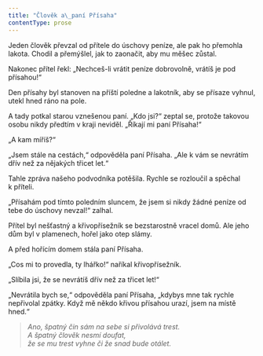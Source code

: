 ```yaml
---
title: "Člověk a\_paní Přísaha"
contentType: prose
---
```


Jeden člověk převzal od přítele do úschovy peníze, ale pak ho přemohla lakota. Chodil a přemýšlel, jak to zaonačit, aby mu měšec zůstal.

Nakonec přítel řekl: „Nechceš-li vrátit peníze dobrovolně, vrátíš je pod přísahou!“

Den přísahy byl stanoven na příští poledne a lakotník, aby se přísaze vyhnul, utekl hned ráno na pole.

A tady potkal starou vznešenou paní. „Kdo jsi?“ zeptal se, protože takovou osobu nikdy předtím v kraji neviděl. „Říkají mi paní Přísaha!“

„A kam míříš?“

„Jsem stále na cestách,“ odpověděla paní Přísaha. „Ale k vám se nevrátím dřív než za nějakých třicet let.“

Tahle zpráva našeho podvodníka potěšila. Rychle se rozloučil a spěchal k příteli.

„Přísahám pod tímto poledním sluncem, že jsem si nikdy žádné peníze od tebe do úschovy nevzal!“ zalhal.

Přítel byl nešťastný a křivopřísežník se bezstarostně vracel domů. Ale jeho dům byl v plamenech, hořel jako otep slámy.

A před hořícím domem stála paní Přísaha.

„Cos mi to provedla, ty lhářko!“ naříkal křivopřísežník.

„Slíbila jsi, že se nevrátíš dřív než za třicet let!“

„Nevrátila bych se,“ odpověděla paní Přísaha, „kdybys mne tak rychle nepřivolal zpátky. Když mě někdo křivou přísahou urazí, jsem na místě hned.“

  

> _Ano, špatný čin sám na sebe si přivolává trest.  
> A špatný člověk nesmí doufat,  
> že se mu trest vyhne či že snad bude otálet._
